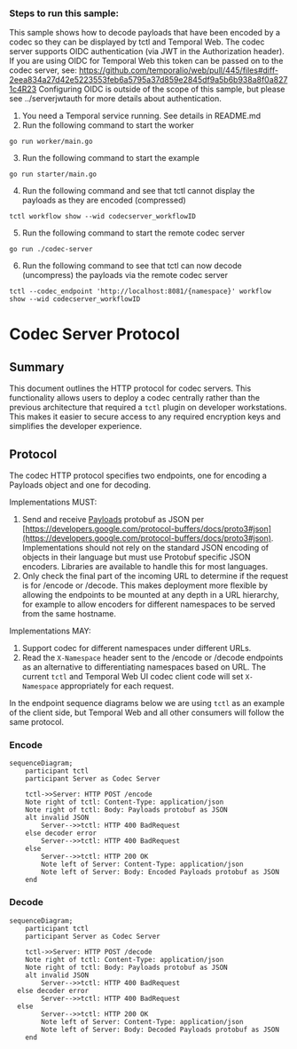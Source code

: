 ### Steps to run this sample:

This sample shows how to decode payloads that have been encoded by a codec so they can be displayed by tctl and Temporal Web.
The codec server supports OIDC authentication (via JWT in the Authorization header).
If you are using OIDC for Temporal Web this token can be passed on to the codec server, see:
https://github.com/temporalio/web/pull/445/files#diff-2eea834a27d42e5223553feb6a5795a37d859e2845df9a5b6b938a8f0a8271c4R23
Configuring OIDC is outside of the scope of this sample, but please see ../serverjwtauth for more details about authentication.

1) You need a Temporal service running. See details in README.md
2) Run the following command to start the worker
```
go run worker/main.go
```
3) Run the following command to start the example
```
go run starter/main.go
```
4) Run the following command and see that tctl cannot display the payloads as they are encoded (compressed)
```
tctl workflow show --wid codecserver_workflowID
```
5) Run the following command to start the remote codec server
```
go run ./codec-server
```
6) Run the following command to see that tctl can now decode (uncompress) the payloads via the remote codec server
```
tctl --codec_endpoint 'http://localhost:8081/{namespace}' workflow show --wid codecserver_workflowID
```

# Codec Server Protocol

## Summary

This document outlines the HTTP protocol for codec servers. This functionality allows users to deploy a codec centrally rather than the previous architecture that required a `tctl` plugin on developer workstations. This makes it easier to secure access to any required encryption keys and simplifies the developer experience.

## Protocol

The codec HTTP protocol specifies two endpoints, one for encoding a Payloads object and one for decoding.

Implementations MUST:

1. Send and receive [Payloads](https://github.com/temporalio/api/blob/e82978c745a07fb8820348ad77b1d02e226d182e/temporal/api/common/v1/message.proto#L46) protobuf as JSON per [https://developers.google.com/protocol-buffers/docs/proto3#json](https://developers.google.com/protocol-buffers/docs/proto3#json).
Implementations should not rely on the standard JSON encoding of objects in their language but must use Protobuf specific JSON encoders. Libraries are available to handle this for most languages.
2. Only check the final part of the incoming URL to determine if the request is for /encode or /decode.
This makes deployment more flexible by allowing the endpoints to be mounted at any depth in a URL hierarchy, for example to allow encoders for different namespaces to be served from the same hostname.

Implementations MAY:

1. Support codec for different namespaces under different URLs.
2. Read the `X-Namespace` header sent to the /encode or /decode endpoints as an alternative to differentiating namespaces based on URL. The current `tctl` and Temporal Web UI codec client code will set `X-Namespace` appropriately for each request.

In the endpoint sequence diagrams below we are using `tctl` as an example of the client side, but Temporal Web and all other consumers will follow the same protocol.

### Encode

```mermaid
sequenceDiagram;
	participant tctl
	participant Server as Codec Server

	tctl->>Server: HTTP POST /encode
	Note right of tctl: Content-Type: application/json
	Note right of tctl: Body: Payloads protobuf as JSON
	alt invalid JSON
		Server-->>tctl: HTTP 400 BadRequest
    else decoder error
		Server-->>tctl: HTTP 400 BadRequest
    else
		Server-->>tctl: HTTP 200 OK
		Note left of Server: Content-Type: application/json
		Note left of Server: Body: Encoded Payloads protobuf as JSON
	end
```

### Decode

```mermaid
sequenceDiagram;
	participant tctl
	participant Server as Codec Server

	tctl->>Server: HTTP POST /decode
	Note right of tctl: Content-Type: application/json
	Note right of tctl: Body: Payloads protobuf as JSON
	alt invalid JSON
		Server-->>tctl: HTTP 400 BadRequest
  else decoder error
		Server-->>tctl: HTTP 400 BadRequest
  else
		Server-->>tctl: HTTP 200 OK
		Note left of Server: Content-Type: application/json
		Note left of Server: Body: Decoded Payloads protobuf as JSON
	end

```
